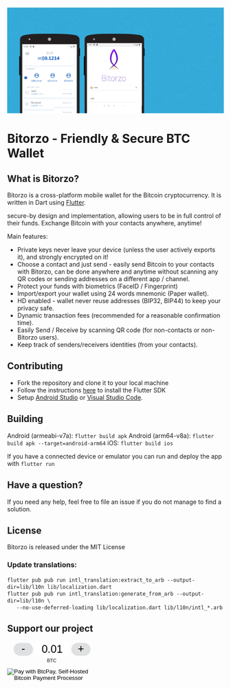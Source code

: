 ![Alt text](assets/images/bitorzowall.png?raw=true "Title")

# Bitorzo - Friendly & Secure BTC Wallet

## What is Bitorzo?

Bitorzo is a cross-platform mobile wallet for the Bitcoin cryptocurrency. It is written in Dart using [Flutter](https://flutter.io).


secure-by design and implementation, allowing users to be in full control of their funds. Exchange Bitcoin with your contacts anywhere, anytime!

Main features:
- Private keys never leave your device (unless the user actively exports it), and strongly encrypted on it!
- Choose a contact and just send - easily send Bitcoin to your contacts with Bitorzo, can be done anywhere and anytime without scanning any QR codes or sending addresses on a different app / channel.
- Protect your funds with biometrics (FaceID / Fingerprint)
- Import/export your wallet using 24 words mnemonic (Paper wallet).
- HD enabled - wallet never reuse addresses (BIP32, BIP44) to keep your privacy safe.
- Dynamic transaction fees (recommended for a reasonable confirmation time).
- Easily Send / Receive by scanning QR code (for non-contacts or non-Bitorzo users).
- Keep track of senders/receivers identities (from your contacts).


## Contributing

* Fork the repository and clone it to your local machine
* Follow the instructions [here](https://flutter.io/docs/get-started/install) to install the Flutter SDK
* Setup [Android Studio](https://flutter.io/docs/development/tools/android-studio) or [Visual Studio Code](https://flutter.io/docs/development/tools/vs-code).

## Building

Android (armeabi-v7a): `flutter build apk`
Android (arm64-v8a): `flutter build apk --target=android-arm64`
iOS: `flutter build ios`

If you have a connected device or emulator you can run and deploy the app with `flutter run`

## Have a question?

If you need any help, feel free to file an issue if you do not manage to find a solution.

## License

Bitorzo is released under the MIT License

### Update translations:

```
flutter pub pub run intl_translation:extract_to_arb --output-dir=lib/l10n lib/localization.dart
flutter pub pub run intl_translation:generate_from_arb --output-dir=lib/l10n \
   --no-use-deferred-loading lib/localization.dart lib/l10n/intl_*.arb
```

## Support our project ##
<style type="text/css"> .btcpay-form { display: inline-flex; align-items: center; justify-content: center; } .btcpay-form--inline { flex-direction: row; } .btcpay-form--block { flex-direction: column; } .btcpay-form--inline .submit { margin-left: 15px; } .btcpay-form--block select { margin-bottom: 10px; } .btcpay-form .btcpay-custom-container{ text-align: center; }.btcpay-custom { display: flex; align-items: center; justify-content: center; } .btcpay-form .plus-minus { cursor:pointer; font-size:25px; line-height: 25px; background: #DFE0E1; height: 30px; width: 45px; border:none; border-radius: 60px; margin: auto 5px; display: inline-flex; justify-content: center; } .btcpay-form select { -moz-appearance: none; -webkit-appearance: none; appearance: none; color: currentColor; background: transparent; border:1px solid transparent; display: block; padding: 1px; margin-left: auto; margin-right: auto; font-size: 11px; cursor: pointer; } .btcpay-form select:hover { border-color: #ccc; } #btcpay-input-price { -moz-appearance: none; -webkit-appearance: none; border: none; box-shadow: none; text-align: center; font-size: 25px; margin: auto; border-radius: 5px; line-height: 35px; background: #fff; } </style>
<form method="POST"  action="https://pay.bitorzo.io/api/v1/invoices" class="btcpay-form btcpay-form--block">
  <input type="hidden" name="storeId" value="41NmJmHNH9btp3cWaNUyP5PynXF5hJAT9doNpdi2vKSm" />
  <div class="btcpay-custom-container">
    <div class="btcpay-custom">
      <button class="plus-minus" onclick="event.preventDefault(); var price = parseInt(document.querySelector('#btcpay-input-price').value); if ('-' == '-' && (price - 1) < 1) { return; } document.querySelector('#btcpay-input-price').value = parseInt(document.querySelector('#btcpay-input-price').value) - 1;">-</button>
      <input id="btcpay-input-price" name="price" type="text" min="1" max="20" step="1" value="0.01" style="width: 3em;" oninput="event.preventDefault();isNaN(event.target.value) || event.target.value <= 0 ? document.querySelector('#btcpay-input-price').value = 0.01 : event.target.value"  />
      <button class="plus-minus" onclick="event.preventDefault(); var price = parseInt(document.querySelector('#btcpay-input-price').value); if ('+' == '-' && (price - 1) < 1) { return; } document.querySelector('#btcpay-input-price').value = parseInt(document.querySelector('#btcpay-input-price').value) + 1;">+</button>
    </div>
    <select name="currency">
      <option value="USD">USD</option>
      <option value="GBP">GBP</option>
      <option value="EUR">EUR</option>
      <option value="BTC" selected>BTC</option>
    </select>
  </div>
  <input type="image" class="submit" name="submit" src="https://pay.bitorzo.io/img/paybutton/pay.svg" style="width:209px" alt="Pay with BtcPay, Self-Hosted Bitcoin Payment Processor">
</form>



